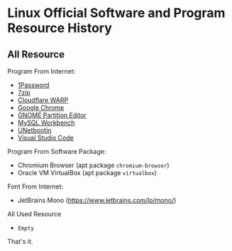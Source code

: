 Linux Official Software and Program Resource History
========================
## All Resource
Program From Internet:
- [1Password](https://1password.com/downloads/linux/)
- [7zip](https://www.7-zip.org/download.html)
- [Cloudflare WARP](https://developers.cloudflare.com/warp-client/get-started/linux/)
- [Google Chrome](https://www.google.com/chrome/)
- [GNOME Partition Editor](https://gparted.org/)
- [MySQL Workbench](https://www.mysql.com/products/workbench/)
- [UNetbootin](http://unetbootin.github.io/)
- [Visual Studio Code](https://code.visualstudio.com/)

Program From Software Package:
- Chromium Browser (apt package `chromium-browser`)
- Oracle VM VirtualBox (apt package `virtualbox`)

Font From Internet:
- JetBrains Mono (https://www.jetbrains.com/lp/mono/)

All Used Resource
- `Empty`

That's it.

